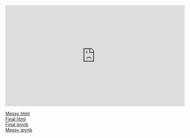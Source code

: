 <iframe width="560" height="315" src="https://www.youtube.com/embed/9QIqU8TFvzs" title="YouTube video player" frameborder="0" allow="accelerometer; autoplay; clipboard-write; encrypted-media; gyroscope; picture-in-picture" allowfullscreen></iframe> <br>

[Messy html](html/messy-Midterm.html)  <br>
[Final html](html/final-Midterm.html)  <br>
[Final ipynb](final-Midterm.ipynb) <br>
[Messy ipynb](messy-Midterm.ipynb) 
